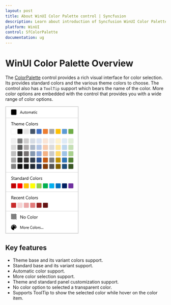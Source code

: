 ```yaml
---
layout: post
title: About WinUI Color Palette control | Syncfusion
description: Learn about introduction of Syncfusion WinUI Color Palette control and more details.
platform: WinUI
control: SfColorPalette
documentation: ug
---
```


# WinUI Color Palette Overview

The [ColorPalette](https://help.syncfusion.com/cr/winUI/Syncfusion.UI.Xaml.Editors.SfColorPalette.html) control provides a rich visual interface for color selection. Its provides standard colors and the various theme colors to choose.  The control also has a `ToolTip` support which bears the name of the color. More color options are embedded with the control that provides you with a wide range of color options.

![ColorPalette control structure](Getting-Started_images/Overview.png)

## Key features

* Theme base and its variant colors support.
* Standard base and its variant support.
* Automatic color support.
* More color selection support.
* Theme and standard panel customization support.
* No color option to selected a transparent color.
* Supports ToolTip to show the selected color while hover on the color item.